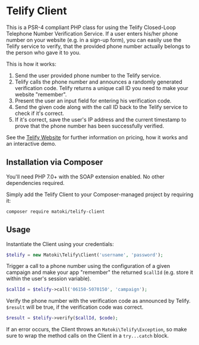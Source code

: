 # Telify Client

This is a PSR-4 compliant PHP class for using the Telify Closed-Loop Telephone Number Verification Service. 
If a user enters his/her phone number on your website (e.g. in a sign-up form), you can easily use the
Telify service to verify, that the provided phone number actually belongs to the person who gave it to you.

This is how it works:

1.  Send the user provided phone number to the Telify service.
2.  Telify calls the phone number and announces a randomly generated verification code.
    Telify returns a unique call ID you need to make your website "remember".
3.  Present the user an input field for entering his verification code.
4.  Send the given code along with the call ID back to the Telify service to check if it's correct.
5.  If it's correct, save the user's IP address and the current timestamp to prove that the phone
    number has been successfully verified.

See the [Telify Website](https://www.bequadrat.de/systeme-loesungen/telify-telefonverifizierung.html) for
further information on pricing, how it works and an interactive demo.

## Installation via Composer

You'll need PHP 7.0+ with the SOAP extension enabled. No other dependencies required.

Simply add the Telify Client to your Composer-managed project by requiring it:

```
composer require matoki/telify-client
```

## Usage

Instantiate the Client using your credentials:
```php
$telify = new Matoki\Telify\Client('username', 'password');
```

Trigger a call to a phone number using the configuration of a given campaign and make your app "remember"
the returned `$callId` (e.g. store it within the user's session variable).
```php
$callId = $telify->call('06150-5070150', 'campaign');
```

Verify the phone number with the verification code as announced by Telify. `$result` will be true, if the verification code was correct.
```php
$result = $telify->verify($callId, $code);
```

If an error occurs, the Client throws an `Matoki\Telify\Exception`, so make sure to wrap the method calls on the Client in a `try...catch` block.